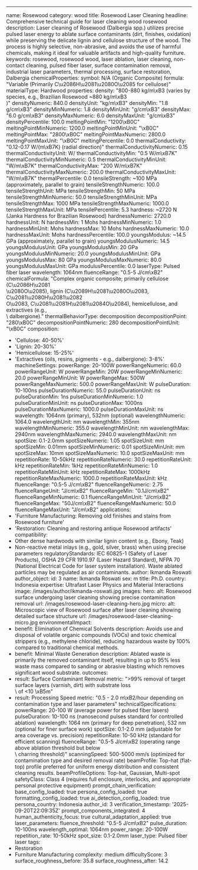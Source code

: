 ---
name: Rosewood
category: wood
title: Rosewood Laser Cleaning
headline: Comprehensive technical guide for laser cleaning wood rosewood
description: Laser cleaning of Rosewood (Dalbergia spp.) utilizes precise pulsed laser
  energy to ablate surface contaminants (dirt, finishes, oxidation) while preserving
  the delicate lignin and cellulose structure of the wood. The process is highly selective,
  non-abrasive, and avoids the use of harmful chemicals, making it ideal for valuable
  artifacts and high-quality furniture.
keywords: rosewood, rosewood wood, laser ablation, laser cleaning, non-contact cleaning,
  pulsed fiber laser, surface contamination removal, industrial laser parameters,
  thermal processing, surface restoration, Dalbergia
chemicalProperties:
  symbol: N/A (Organic Composite)
  formula: "Variable (Primarily C\u2086H\u2081\u2080O\u2085 for cellulose)"
  materialType: Hardwood
properties:
  density: "800-880 kg/m\xB3 (varies by species, e.g., Brazilian Rosewood ~880 kg/m\xB3\
    )"
  densityNumeric: 840.0
  densityUnit: "kg/m\xB3"
  densityMin: "1.8 g/cm\xB3"
  densityMinNumeric: 1.8
  densityMinUnit: "g/cm\xB3"
  densityMax: "6.0 g/cm\xB3"
  densityMaxNumeric: 6.0
  densityMaxUnit: "g/cm\xB3"
  densityPercentile: 100.0
  meltingPointMin: "1200\xB0C"
  meltingPointMinNumeric: 1200.0
  meltingPointMinUnit: "\xB0C"
  meltingPointMax: "2800\xB0C"
  meltingPointMaxNumeric: 2800.0
  meltingPointMaxUnit: "\xB0C"
  meltingPercentile: 0.0
  thermalConductivity: "0.12-0.17 W/(m\xB7K) (radial direction)"
  thermalConductivityNumeric: 0.15
  thermalConductivityUnit: W/
  thermalConductivityMin: "0.5 W/m\xB7K"
  thermalConductivityMinNumeric: 0.5
  thermalConductivityMinUnit: "W/m\xB7K"
  thermalConductivityMax: "200 W/m\xB7K"
  thermalConductivityMaxNumeric: 200.0
  thermalConductivityMaxUnit: "W/m\xB7K"
  thermalPercentile: 0.0
  tensileStrength: ~100 MPa (approximately, parallel to grain)
  tensileStrengthNumeric: 100.0
  tensileStrengthUnit: MPa
  tensileStrengthMin: 50 MPa
  tensileStrengthMinNumeric: 50.0
  tensileStrengthMinUnit: MPa
  tensileStrengthMax: 1000 MPa
  tensileStrengthMaxNumeric: 1000.0
  tensileStrengthMaxUnit: MPa
  tensilePercentile: 5.3
  hardness: ~2720 N (Janka Hardness for Brazilian Rosewood)
  hardnessNumeric: 2720.0
  hardnessUnit: N
  hardnessMin: 1 Mohs
  hardnessMinNumeric: 1.0
  hardnessMinUnit: Mohs
  hardnessMax: 10 Mohs
  hardnessMaxNumeric: 10.0
  hardnessMaxUnit: Mohs
  hardnessPercentile: 100.0
  youngsModulus: ~14.5 GPa (approximately, parallel to grain)
  youngsModulusNumeric: 14.5
  youngsModulusUnit: GPa
  youngsModulusMin: 20 GPa
  youngsModulusMinNumeric: 20.0
  youngsModulusMinUnit: GPa
  youngsModulusMax: 80 GPa
  youngsModulusMaxNumeric: 80.0
  youngsModulusMaxUnit: GPa
  modulusPercentile: 0.0
  laserType: Pulsed fiber laser
  wavelength: 1064nm
  fluenceRange: "0.5-5 J/cm\xB2"
  chemicalFormula: "Complex organic composite; primarily cellulose (C\u2086H\u2081\
    \u2080O\u2085), lignin (C\u2089H\u2081\u2080O\u2083, C\u2081\u2080H\u2081\u2082\
    O\u2083, C\u2081\u2081H\u2081\u2084O\u2084), hemicellulose, and extractives (e.g.,\
    \ dalbergione)."
  thermalBehaviorType: decomposition
  decompositionPoint: "280\xB0C"
  decompositionPointNumeric: 280
  decompositionPointUnit: "\xB0C"
composition:
- 'Cellulose: 40-50%'
- 'Lignin: 20-30%'
- 'Hemicellulose: 15-25%'
- 'Extractives (oils, resins, pigments - e.g., dalbergione): 3-8%'
machineSettings:
  powerRange: 20-100W
  powerRangeNumeric: 60.0
  powerRangeUnit: W
  powerRangeMin: 20W
  powerRangeMinNumeric: 20.0
  powerRangeMinUnit: W
  powerRangeMax: 500W
  powerRangeMaxNumeric: 500.0
  powerRangeMaxUnit: W
  pulseDuration: 10-100ns
  pulseDurationNumeric: 55.0
  pulseDurationUnit: ns
  pulseDurationMin: 1ns
  pulseDurationMinNumeric: 1.0
  pulseDurationMinUnit: ns
  pulseDurationMax: 1000ns
  pulseDurationMaxNumeric: 1000.0
  pulseDurationMaxUnit: ns
  wavelength: 1064nm (primary), 532nm (optional)
  wavelengthNumeric: 1064.0
  wavelengthUnit: nm
  wavelengthMin: 355nm
  wavelengthMinNumeric: 355.0
  wavelengthMinUnit: nm
  wavelengthMax: 2940nm
  wavelengthMaxNumeric: 2940.0
  wavelengthMaxUnit: nm
  spotSize: 0.1-2.0mm
  spotSizeNumeric: 1.05
  spotSizeUnit: mm
  spotSizeMin: 0.01mm
  spotSizeMinNumeric: 0.01
  spotSizeMinUnit: mm
  spotSizeMax: 10mm
  spotSizeMaxNumeric: 10.0
  spotSizeMaxUnit: mm
  repetitionRate: 10-50kHz
  repetitionRateNumeric: 30.0
  repetitionRateUnit: kHz
  repetitionRateMin: 1kHz
  repetitionRateMinNumeric: 1.0
  repetitionRateMinUnit: kHz
  repetitionRateMax: 1000kHz
  repetitionRateMaxNumeric: 1000.0
  repetitionRateMaxUnit: kHz
  fluenceRange: "0.5-5 J/cm\xB2"
  fluenceRangeNumeric: 2.75
  fluenceRangeUnit: "J/cm\xB2"
  fluenceRangeMin: "0.1J/cm\xB2"
  fluenceRangeMinNumeric: 0.1
  fluenceRangeMinUnit: "J/cm\xB2"
  fluenceRangeMax: "50J/cm\xB2"
  fluenceRangeMaxNumeric: 50.0
  fluenceRangeMaxUnit: "J/cm\xB2"
applications:
- 'Furniture Manufacturing: Removing old finishes and stains from Rosewood furniture'
- 'Restoration: Cleaning and restoring antique Rosewood artifacts'
compatibility:
- Other dense hardwoods with similar lignin content (e.g., Ebony, Teak)
- Non-reactive metal inlays (e.g., gold, silver, brass) when using precise parameters
regulatoryStandards: IEC 60825-1 (Safety of Laser Products), OSHA 29 CFR 1910.97 (Laser
  Hazard Standard), NFPA 70 (National Electrical Code for laser system installation).
  Waste ablated particles may be regulated as air contaminants.
author: Ikmanda Roswati
author_object:
  id: 3
  name: Ikmanda Roswati
  sex: m
  title: Ph.D.
  country: Indonesia
  expertise: Ultrafast Laser Physics and Material Interactions
  image: /images/author/ikmanda-roswati.jpg
images:
  hero:
    alt: Rosewood surface undergoing laser cleaning showing precise contamination
      removal
    url: /images/rosewood-laser-cleaning-hero.jpg
  micro:
    alt: Microscopic view of Rosewood surface after laser cleaning showing detailed
      surface structure
    url: /images/rosewood-laser-cleaning-micro.jpg
environmentalImpact:
- benefit: Elimination of Chemical Solvents
  description: Avoids use and disposal of volatile organic compounds (VOCs) and toxic
    chemical strippers (e.g., methylene chloride), reducing hazardous waste by 100%
    compared to traditional chemical methods.
- benefit: Minimal Waste Generation
  description: Ablated waste is primarily the removed contaminant itself, resulting
    in up to 95% less waste mass compared to sanding or abrasive blasting which removes
    significant wood substrate.
outcomes:
- result: Surface Contaminant Removal
  metric: ">99% removal of target surface layers (varnish, dirt) with substrate loss\
    \ of <10 \xB5m"
- result: Processing Speed
  metric: "0.5 - 2.0 m\xB2/hour depending on contamination type and laser parameters"
technicalSpecifications:
  powerRange: 20-100 W (average power for pulsed fiber lasers)
  pulseDuration: 10-100 ns (nanosecond pulses standard for controlled ablation)
  wavelength: 1064 nm (primary for deep penetration), 532 nm (optional for finer surface
    work)
  spotSize: 0.1-2.0 mm (adjustable for area coverage vs. precision)
  repetitionRate: 10-50 kHz (standard for efficient scanning)
  fluenceRange: "0.5-5 J/cm\xB2 (operating range above ablation threshold but below\
    \ charring threshold)"
  scanningSpeed: 500-5000 mm/s (optimized for contamination type and desired removal
    rate)
  beamProfile: Top-hat (flat-top) profile preferred for uniform energy distribution
    and consistent cleaning results.
  beamProfileOptions: Top-hat, Gaussian, Multi-spot
  safetyClass: Class 4 (requires full enclosure, interlocks, and appropriate personal
    protective equipment)
prompt_chain_verification:
  base_config_loaded: true
  persona_config_loaded: true
  formatting_config_loaded: true
  ai_detection_config_loaded: true
  persona_country: Indonesia
  author_id: 3
  verification_timestamp: '2025-09-20T22:09:35Z'
  prompt_components_integrated: 4
  human_authenticity_focus: true
  cultural_adaptation_applied: true
laser_parameters:
  fluence_threshold: "0.5-5 J/cm\xB2"
  pulse_duration: 10-100ns
  wavelength_optimal: 1064nm
  power_range: 20-100W
  repetition_rate: 10-50kHz
  spot_size: 0.1-2.0mm
  laser_type: Pulsed fiber laser
tags:
- Restoration
- Furniture Manufacturing
complexity: medium
difficultyScore: 3
surface_roughness_before: 35.8
surface_roughness_after: 14.2
